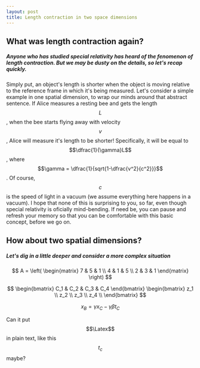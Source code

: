 ```yaml
---
layout: post
title: Length contraction in two space dimensions
---
```

## What was length contraction again?
##### Anyone who has studied special relativity has heard of the fenomenon of length contraction. But we may be dusty on the details, so let's recap quickly.
Simply put, an object's length is shorter when the object is moving relative to the reference frame in which it's being measured. Let's consider a simple example in one spatial dimension, to wrap our minds around that abstract sentence. If Alice measures a resting bee and gets the length $$L$$, when the bee starts flying away with velocity $$v$$, Alice will measure it's length to be shorter! Specifically, it will be equal to $$\dfrac{1}{\gamma}L$$, where $$\gamma = \dfrac{1}{sqrt{1-\dfrac{v^2}{c^2}}}$$. Of course, $$c$$ is the speed of light in a vacuum (we assume everything here happens in a vacuum). I hope that none of this is surprising to you, so far, even though special relativity is oficially mind-bending. If need be, you can pause and refresh your memory so that you can be comfortable with this basic concept, before we go on.

## How about two spatial dimensions?
##### Let's dig in a little deeper and consider a more complex situation

$$ A = \left( \begin{matrix} 7 & 5 & 1 \\ 4 & 1 & 5 \\ 2 & 3 & 1 \end{matrix} \right) $$

$$   \begin{bmatrix} C_1 & C_2 & C_3 & C_4 \end{bmatrix}  \begin{bmatrix}
    z_1 \\
    z_2 \\
    z_3 \\
    z_4 \\
  \end{bmatrix} $$
  
$$ \begin{equation} x_B = \gamma x_C - \gamma \beta t_C 
\label{test}
\end{equation}$$

Can it put $$\Latex$$ in plain text, like this $$t_c$$ maybe?
